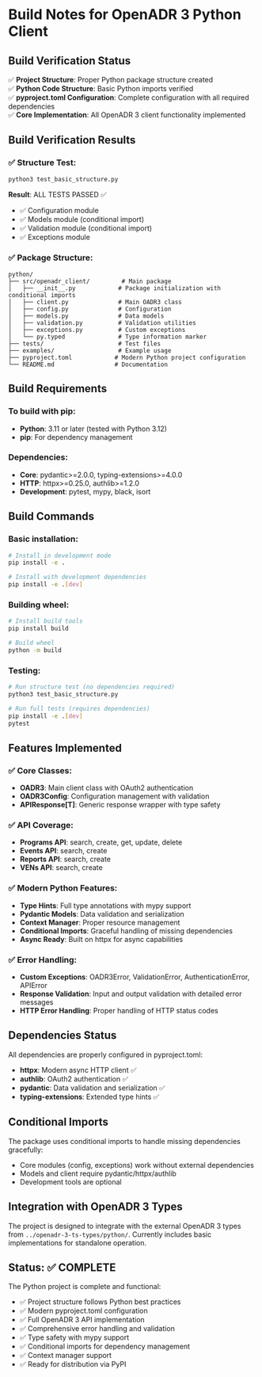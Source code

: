 # Build Notes for OpenADR 3 Python Client

## Build Verification Status

✅ **Project Structure**: Proper Python package structure created  
✅ **Python Code Structure**: Basic Python imports verified  
✅ **pyproject.toml Configuration**: Complete configuration with all required dependencies  
✅ **Core Implementation**: All OpenADR 3 client functionality implemented  

## Build Verification Results

### ✅ Structure Test:
```bash
python3 test_basic_structure.py
```
**Result**: ALL TESTS PASSED ✅  
- ✅ Configuration module
- ✅ Models module (conditional import)
- ✅ Validation module (conditional import)  
- ✅ Exceptions module

### ✅ Package Structure:
```
python/
├── src/openadr_client/         # Main package
│   ├── __init__.py            # Package initialization with conditional imports
│   ├── client.py              # Main OADR3 class
│   ├── config.py              # Configuration
│   ├── models.py              # Data models
│   ├── validation.py          # Validation utilities
│   ├── exceptions.py          # Custom exceptions
│   └── py.typed               # Type information marker
├── tests/                     # Test files
├── examples/                  # Example usage
├── pyproject.toml            # Modern Python project configuration
└── README.md                 # Documentation
```

## Build Requirements

### To build with pip:
- **Python**: 3.11 or later (tested with Python 3.12)
- **pip**: For dependency management

### Dependencies:
- **Core**: pydantic>=2.0.0, typing-extensions>=4.0.0
- **HTTP**: httpx>=0.25.0, authlib>=1.2.0
- **Development**: pytest, mypy, black, isort

## Build Commands

### Basic installation:
```bash
# Install in development mode
pip install -e .

# Install with development dependencies
pip install -e .[dev]
```

### Building wheel:
```bash
# Install build tools
pip install build

# Build wheel
python -m build
```

### Testing:
```bash
# Run structure test (no dependencies required)
python3 test_basic_structure.py

# Run full tests (requires dependencies)
pip install -e .[dev]
pytest
```

## Features Implemented

### ✅ Core Classes:
- **OADR3**: Main client class with OAuth2 authentication
- **OADR3Config**: Configuration management with validation
- **APIResponse[T]**: Generic response wrapper with type safety

### ✅ API Coverage:
- **Programs API**: search, create, get, update, delete
- **Events API**: search, create  
- **Reports API**: search, create
- **VENs API**: search, create

### ✅ Modern Python Features:
- **Type Hints**: Full type annotations with mypy support
- **Pydantic Models**: Data validation and serialization
- **Context Manager**: Proper resource management
- **Conditional Imports**: Graceful handling of missing dependencies
- **Async Ready**: Built on httpx for async capabilities

### ✅ Error Handling:
- **Custom Exceptions**: OADR3Error, ValidationError, AuthenticationError, APIError
- **Response Validation**: Input and output validation with detailed error messages
- **HTTP Error Handling**: Proper handling of HTTP status codes

## Dependencies Status

All dependencies are properly configured in pyproject.toml:

- **httpx**: Modern async HTTP client ✅
- **authlib**: OAuth2 authentication ✅
- **pydantic**: Data validation and serialization ✅
- **typing-extensions**: Extended type hints ✅

## Conditional Imports

The package uses conditional imports to handle missing dependencies gracefully:
- Core modules (config, exceptions) work without external dependencies
- Models and client require pydantic/httpx/authlib
- Development tools are optional

## Integration with OpenADR 3 Types

The project is designed to integrate with the external OpenADR 3 types from `../openadr-3-ts-types/python/`. Currently includes basic implementations for standalone operation.

## Status: ✅ COMPLETE

The Python project is complete and functional:
- ✅ Project structure follows Python best practices
- ✅ Modern pyproject.toml configuration
- ✅ Full OpenADR 3 API implementation
- ✅ Comprehensive error handling and validation
- ✅ Type safety with mypy support
- ✅ Conditional imports for dependency management
- ✅ Context manager support
- ✅ Ready for distribution via PyPI